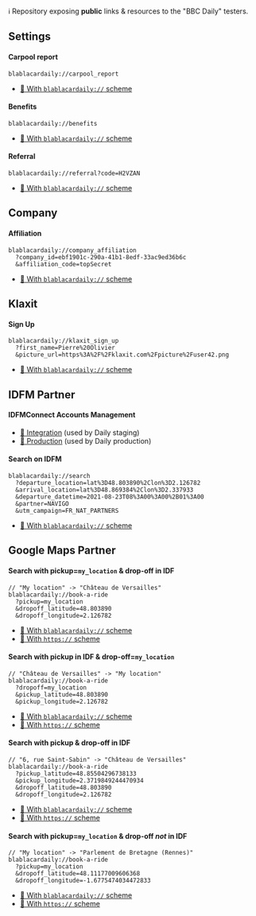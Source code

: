 ℹ️ Repository exposing **public** links &amp; resources to the "BBC Daily" testers.

<!-- Remember that blank lines are needed before/after a section of markdown that is within an html tag, otherwise the markdown won't work -->

## Settings

#### Carpool report

```
blablacardaily://carpool_report
```

- [🔗 With `blablacardaily://` scheme](blablacardaily://carpool_report)

#### Benefits

```
blablacardaily://benefits
```

- [🔗 With `blablacardaily://` scheme](blablacardaily://benefits)

#### Referral

```
blablacardaily://referral?code=H2VZAN
```

- [🔗 With `blablacardaily://` scheme](blablacardaily://referral?code=H2VZAN)


## Company

#### Affiliation

```
blablacardaily://company_affiliation
  ?company_id=ebf1901c-290a-41b1-8edf-33ac9ed36b6c
  &affiliation_code=topSecret
```

- [🔗 With `blablacardaily://` scheme](blablacardaily://company_affiliation?company_id=ebf1901c-290a-41b1-8edf-33ac9ed36b6c&affiliation_code=topSecret)


## Klaxit

#### Sign Up

```
blablacardaily://klaxit_sign_up
  ?first_name=Pierre%20Olivier
  &picture_url=https%3A%2F%2Fklaxit.com%2Fpicture%2Fuser42.png
```

- [🔗 With `blablacardaily://` scheme](blablacardaily://klaxit_sign_up?first_name=Klaxit&picture_url=https%3A%2F%2Fdxxbxu0f802py.cloudfront.net%2Fwp-content%2Fuploads%2F2023%2F03%2F14100407%2F03.png)


## IDFM Partner

#### IDFMConnect Accounts Management

- [🔗 Integration](https://int-connect.navigo.fr/auth/realms/connect/protocol/openid-connect/auth?client_id=account) (used by Daily staging)
- [🔗 Production](https://connect.navigo.fr/auth/realms/connect/protocol/openid-connect/auth?client_id=account) (used by Daily production)

#### Search on IDFM
```
blablacardaily://search
  ?departure_location=lat%3D48.803890%2Clon%3D2.126782
  &arrival_location=lat%3D48.869384%2Clon%3D2.337933
  &departure_datetime=2021-08-23T08%3A00%3A00%2B01%3A00
  &partner=NAVIGO
  &utm_campaign=FR_NAT_PARTNERS
```
- [🔗 With `blablacardaily://` scheme](blablacardaily://search?departure_location=lat%3D48.803890%2Clon%3D2.126782&arrival_location=lat%3D48.869384%2Clon%3D2.337933&departure_datetime=2021-08-23T08%3A00%3A00%2B01%3A00&partner=NAVIGO&utm_campaign=FR_NAT_PARTNERS)

## Google Maps Partner

#### Search with pickup=`my_location` & drop-off in IDF
```
// "My location" -> "Château de Versailles"
blablacardaily://book-a-ride
  ?pickup=my_location
  &dropoff_latitude=48.803890
  &dropoff_longitude=2.126782
```
- [🔗 With `blablacardaily://` scheme](blablacardaily://book-a-ride?pickup=my_location&dropoff_latitude=48.803890&dropoff_longitude=2.126782)
- [🔗 With `https://` scheme](https://open.blablacardaily.com/book-a-ride?pickup=my_location&dropoff_latitude=48.803890&dropoff_longitude=2.126782)

#### Search with pickup in IDF & drop-off=`my_location`
```
// "Château de Versailles" -> "My location"
blablacardaily://book-a-ride
  ?dropoff=my_location
  &pickup_latitude=48.803890
  &pickup_longitude=2.126782
```
- [🔗 With `blablacardaily://` scheme](blablacardaily://book-a-ride?dropoff=my_location&pickup_latitude=48.803890&pickup_longitude=2.126782)
- [🔗 With `https://` scheme](https://open.blablacardaily.com/book-a-ride?dropoff=my_location&pickup_latitude=48.803890&pickup_longitude=2.126782)

#### Search with pickup & drop-off in IDF
```
// "6, rue Saint-Sabin" -> "Château de Versailles"
blablacardaily://book-a-ride
  ?pickup_latitude=48.85504296738133
  &pickup_longitude=2.3719849244470934
  &dropoff_latitude=48.803890
  &dropoff_longitude=2.126782
```
- [🔗 With `blablacardaily://` scheme](blablacardaily://book-a-ride?pickup_latitude=48.85504296738133&pickup_longitude=2.3719849244470934&dropoff_latitude=48.803890&dropoff_longitude=2.126782)
- [🔗 With `https://` scheme](https://open.blablacardaily.com/book-a-ride?pickup_latitude=48.85504296738133&pickup_longitude=2.3719849244470934&dropoff_latitude=48.803890&dropoff_longitude=2.126782)

#### Search with pickup=`my_location` & drop-off *not* in IDF
```
// "My location" -> "Parlement de Bretagne (Rennes)"
blablacardaily://book-a-ride
  ?pickup=my_location
  &dropoff_latitude=48.11177009606368
  &dropoff_longitude=-1.6775474034472833
```
- [🔗 With `blablacardaily://` scheme](blablacardaily://book-a-ride?pickup=my_location&dropoff_latitude=48.11177009606368&dropoff_longitude=-1.6775474034472833)
- [🔗 With `https://` scheme](https://open.blablacardaily.com/book-a-ride?pickup=my_location&dropoff_latitude=48.11177009606368&dropoff_longitude=-1.6775474034472833)
